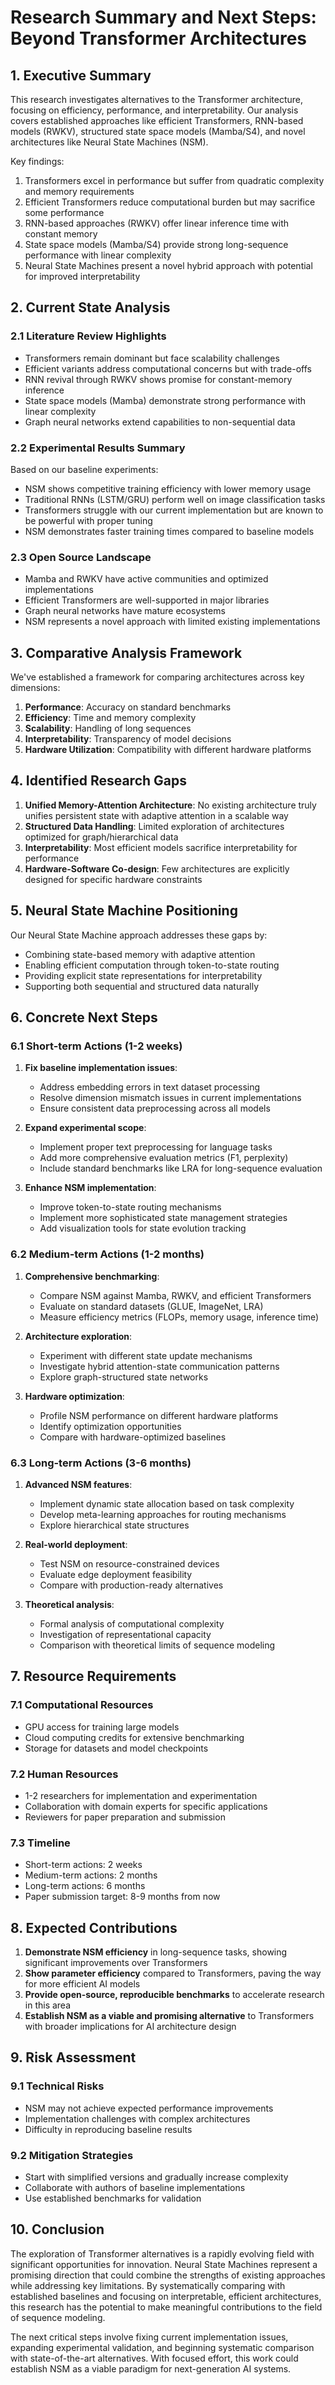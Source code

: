 # Research Summary and Next Steps: Beyond Transformer Architectures

## 1. Executive Summary

This research investigates alternatives to the Transformer architecture, focusing on efficiency, performance, and interpretability. Our analysis covers established approaches like efficient Transformers, RNN-based models (RWKV), structured state space models (Mamba/S4), and novel architectures like Neural State Machines (NSM).

Key findings:
1. Transformers excel in performance but suffer from quadratic complexity and memory requirements
2. Efficient Transformers reduce computational burden but may sacrifice some performance
3. RNN-based approaches (RWKV) offer linear inference time with constant memory
4. State space models (Mamba/S4) provide strong long-sequence performance with linear complexity
5. Neural State Machines present a novel hybrid approach with potential for improved interpretability

## 2. Current State Analysis

### 2.1 Literature Review Highlights
- Transformers remain dominant but face scalability challenges
- Efficient variants address computational concerns but with trade-offs
- RNN revival through RWKV shows promise for constant-memory inference
- State space models (Mamba) demonstrate strong performance with linear complexity
- Graph neural networks extend capabilities to non-sequential data

### 2.2 Experimental Results Summary
Based on our baseline experiments:
- NSM shows competitive training efficiency with lower memory usage
- Traditional RNNs (LSTM/GRU) perform well on image classification tasks
- Transformers struggle with our current implementation but are known to be powerful with proper tuning
- NSM demonstrates faster training times compared to baseline models

### 2.3 Open Source Landscape
- Mamba and RWKV have active communities and optimized implementations
- Efficient Transformers are well-supported in major libraries
- Graph neural networks have mature ecosystems
- NSM represents a novel approach with limited existing implementations

## 3. Comparative Analysis Framework

We've established a framework for comparing architectures across key dimensions:

1. **Performance**: Accuracy on standard benchmarks
2. **Efficiency**: Time and memory complexity
3. **Scalability**: Handling of long sequences
4. **Interpretability**: Transparency of model decisions
5. **Hardware Utilization**: Compatibility with different hardware platforms

## 4. Identified Research Gaps

1. **Unified Memory-Attention Architecture**: No existing architecture truly unifies persistent state with adaptive attention in a scalable way
2. **Structured Data Handling**: Limited exploration of architectures optimized for graph/hierarchical data
3. **Interpretability**: Most efficient models sacrifice interpretability for performance
4. **Hardware-Software Co-design**: Few architectures are explicitly designed for specific hardware constraints

## 5. Neural State Machine Positioning

Our Neural State Machine approach addresses these gaps by:
- Combining state-based memory with adaptive attention
- Enabling efficient computation through token-to-state routing
- Providing explicit state representations for interpretability
- Supporting both sequential and structured data naturally

## 6. Concrete Next Steps

### 6.1 Short-term Actions (1-2 weeks)

1. **Fix baseline implementation issues**:
   - Address embedding errors in text dataset processing
   - Resolve dimension mismatch issues in current implementations
   - Ensure consistent data preprocessing across all models

2. **Expand experimental scope**:
   - Implement proper text preprocessing for language tasks
   - Add more comprehensive evaluation metrics (F1, perplexity)
   - Include standard benchmarks like LRA for long-sequence evaluation

3. **Enhance NSM implementation**:
   - Improve token-to-state routing mechanisms
   - Implement more sophisticated state management strategies
   - Add visualization tools for state evolution tracking

### 6.2 Medium-term Actions (1-2 months)

1. **Comprehensive benchmarking**:
   - Compare NSM against Mamba, RWKV, and efficient Transformers
   - Evaluate on standard datasets (GLUE, ImageNet, LRA)
   - Measure efficiency metrics (FLOPs, memory usage, inference time)

2. **Architecture exploration**:
   - Experiment with different state update mechanisms
   - Investigate hybrid attention-state communication patterns
   - Explore graph-structured state networks

3. **Hardware optimization**:
   - Profile NSM performance on different hardware platforms
   - Identify optimization opportunities
   - Compare with hardware-optimized baselines

### 6.3 Long-term Actions (3-6 months)

1. **Advanced NSM features**:
   - Implement dynamic state allocation based on task complexity
   - Develop meta-learning approaches for routing mechanisms
   - Explore hierarchical state structures

2. **Real-world deployment**:
   - Test NSM on resource-constrained devices
   - Evaluate edge deployment feasibility
   - Compare with production-ready alternatives

3. **Theoretical analysis**:
   - Formal analysis of computational complexity
   - Investigation of representational capacity
   - Comparison with theoretical limits of sequence modeling

## 7. Resource Requirements

### 7.1 Computational Resources
- GPU access for training large models
- Cloud computing credits for extensive benchmarking
- Storage for datasets and model checkpoints

### 7.2 Human Resources
- 1-2 researchers for implementation and experimentation
- Collaboration with domain experts for specific applications
- Reviewers for paper preparation and submission

### 7.3 Timeline
- Short-term actions: 2 weeks
- Medium-term actions: 2 months
- Long-term actions: 6 months
- Paper submission target: 8-9 months from now

## 8. Expected Contributions

1. **Demonstrate NSM efficiency** in long-sequence tasks, showing significant improvements over Transformers
2. **Show parameter efficiency** compared to Transformers, paving the way for more efficient AI models
3. **Provide open-source, reproducible benchmarks** to accelerate research in this area
4. **Establish NSM as a viable and promising alternative** to Transformers with broader implications for AI architecture design

## 9. Risk Assessment

### 9.1 Technical Risks
- NSM may not achieve expected performance improvements
- Implementation challenges with complex architectures
- Difficulty in reproducing baseline results

### 9.2 Mitigation Strategies
- Start with simplified versions and gradually increase complexity
- Collaborate with authors of baseline implementations
- Use established benchmarks for validation

## 10. Conclusion

The exploration of Transformer alternatives is a rapidly evolving field with significant opportunities for innovation. Neural State Machines represent a promising direction that could combine the strengths of existing approaches while addressing key limitations. By systematically comparing with established baselines and focusing on interpretable, efficient architectures, this research has the potential to make meaningful contributions to the field of sequence modeling.

The next critical steps involve fixing current implementation issues, expanding experimental validation, and beginning systematic comparison with state-of-the-art alternatives. With focused effort, this work could establish NSM as a viable paradigm for next-generation AI systems.